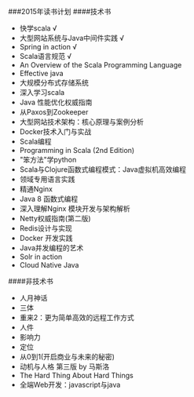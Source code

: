 ###2015年读书计划
####技术书
* 快学scala √
* 大型网站系统与Java中间件实践 √
* Spring in action √
* Scala语言规范 √
* An Overview of the Scala Programming Language
* Effective java
* 大规模分布式存储系统
* 深入学习scala
* Java 性能优化权威指南
* 从Paxos到Zookeeper
* 大型网站技术架构：核心原理与案例分析
* Docker技术入门与实战
* Scala编程
* Programming in Scala (2nd Edition)
* "笨方法"学python
* Scala与Clojure函数式编程模式：Java虚拟机高效编程
* 领域专用语言实践
* 精通Nginx
* Java 8 函数式编程
* 深入理解Nginx 模块开发与架构解析
* Netty权威指南(第二版)
* Redis设计与实现
* Docker 开发实践
* Java并发编程的艺术
* Solr in action
* Cloud Native Java

####非技术书
* 人月神话
* 三体
* 重来2：更为简单高效的远程工作方式
* 人件
* 影响力
* 定位
* 从0到1(开启商业与未来的秘密)
* 动机与人格 第三版 by 马斯洛
* The Hard Thing About Hard Things
* 全端Web开发：javascript与java

